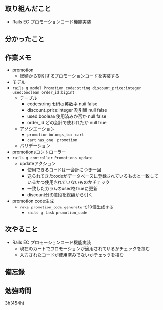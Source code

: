 ## 取り組んだこと
- Rails EC  プロモーションコード機能実装

## 分かったこと
## 作業メモ
- promotion
  - 総額から割引するプロモーションコードを実装する
- モデル
- `rails g model Promotion code:string discount_price:integer used:boolean order_id:bigint`
  - テーブル
    - code:string 七桁の英数字 null false
    - discount_price:integer 割引額 null false
    - used:boolean 使用済みか否か null false
    - order_id どの会計で使われたか null true
  - アソシエーション
    - `promotion` `bolongs_to: cart`
    - `cart` `has_one: promotion`
  - バリデーション
- promotionsコントローラー
- `rails g controller Promotions update`
  - updateアクション
    - 使用できるコードは一会計につき一回
    -  送られてきたcodeがデータベースに登録されているものと一致しているかつ使用されていないものかチェック
    -  一致したカラムのusedをtrueに更新
    -  discount分の値段を総額から引く
 - promotion code生成
   - `rake promotion_code:generate` で10個生成する
     - `rails g task promotion_code`

## 次やること
- Rails EC  プロモーションコード機能実装
  - 現在のカートでプロモーションが適用されているかチェックを挟む
  - 入力されたコードが使用済みでないかチェックを挟む

## 備忘録

## 勉強時間
3h(454h)